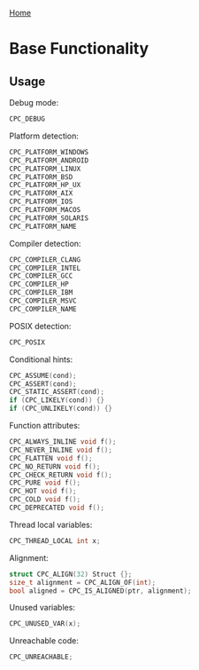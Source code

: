 [Home](https://milesbarr.github.io/cross-platform-c/)

# Base Functionality

## Usage

Debug mode:

```c
CPC_DEBUG
```

Platform detection:

```c
CPC_PLATFORM_WINDOWS
CPC_PLATFORM_ANDROID
CPC_PLATFORM_LINUX
CPC_PLATFORM_BSD
CPC_PLATFORM_HP_UX
CPC_PLATFORM_AIX
CPC_PLATFORM_IOS
CPC_PLATFORM_MACOS
CPC_PLATFORM_SOLARIS
CPC_PLATFORM_NAME
```

Compiler detection:

```c
CPC_COMPILER_CLANG
CPC_COMPILER_INTEL
CPC_COMPILER_GCC
CPC_COMPILER_HP
CPC_COMPILER_IBM
CPC_COMPILER_MSVC
CPC_COMPILER_NAME
```

POSIX detection:

```c
CPC_POSIX
```

Conditional hints:

```c
CPC_ASSUME(cond);
CPC_ASSERT(cond);
CPC_STATIC_ASSERT(cond);
if (CPC_LIKELY(cond)) {}
if (CPC_UNLIKELY(cond)) {}
```

Function attributes:

```c
CPC_ALWAYS_INLINE void f();
CPC_NEVER_INLINE void f();
CPC_FLATTEN void f();
CPC_NO_RETURN void f();
CPC_CHECK_RETURN void f();
CPC_PURE void f();
CPC_HOT void f();
CPC_COLD void f();
CPC_DEPRECATED void f();
```

Thread local variables:

```c
CPC_THREAD_LOCAL int x;
```

Alignment:

```c
struct CPC_ALIGN(32) Struct {};
size_t alignment = CPC_ALIGN_OF(int);
bool aligned = CPC_IS_ALIGNED(ptr, alignment);
```

Unused variables:

```c
CPC_UNUSED_VAR(x);
```

Unreachable code:

```c
CPC_UNREACHABLE;
```
